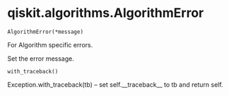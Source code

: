# qiskit.algorithms.AlgorithmError

<span id="undefined" />

`AlgorithmError(*message)`

For Algorithm specific errors.

Set the error message.

<span id="undefined" />

`with_traceback()`

Exception.with\_traceback(tb) – set self.\_\_traceback\_\_ to tb and return self.
